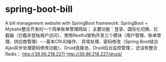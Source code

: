 # spring-boot-bill
A bill management website with SpringBoot framework:
SpringBoot + Mybatis整合开发的一个简单账单管理网站；
主要功能：登录、国际化切换、拦截器（拦截非登陆用户访问）、使用Restful架构开发三个模块（用户管理、账单管理、供应商管理）---基本CRUD操作、
异常处理、密码修改（Spring Boot结合Ajax异步处理密码修改功能）、Druid连接池、Druid后台监控管理；
还没有整合Redis；
http://39.96.218.227/
http://39.96.218.227/druid/
